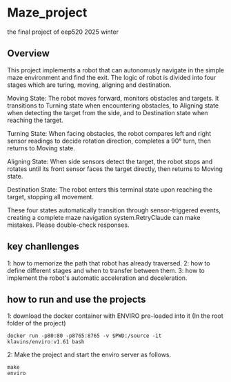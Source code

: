 # Maze_project

the final project of eep520 2025 winter

## Overview

This project implements a robot that can autonomusly navigate in the simple maze environment and find the exit. The logic of robot is divided into four stages which are turing, moving, aligning and destination.

Moving State: The robot moves forward, monitors obstacles and targets. It transitions to Turning state when encountering obstacles, to Aligning state when detecting the target from the side, and to Destination state when reaching the target.

Turning State: When facing obstacles, the robot compares left and right sensor readings to decide rotation direction, completes a 90° turn, then returns to Moving state.

Aligning State: When side sensors detect the target, the robot stops and rotates until its front sensor faces the target directly, then returns to Moving state.

Destination State: The robot enters this terminal state upon reaching the target, stopping all movement.

These four states automatically transition through sensor-triggered events, creating a complete maze navigation system.RetryClaude can make mistakes. Please double-check responses.

## key chanllenges

1: how to memorize the path that robot has already traversed.
2: how to define different stages and when to transfer between them.
3: how to implement the robot's automatic acceleration and deceleration.

## how to run and use the projects

1: download the docker container with ENVIRO pre-loaded into it (In the root folder of the project)

```
docker run -p80:80 -p8765:8765 -v $PWD:/source -it klavins/enviro:v1.61 bash
```

2: Make the project and start the enviro server as follows.

```
make
enviro
```
